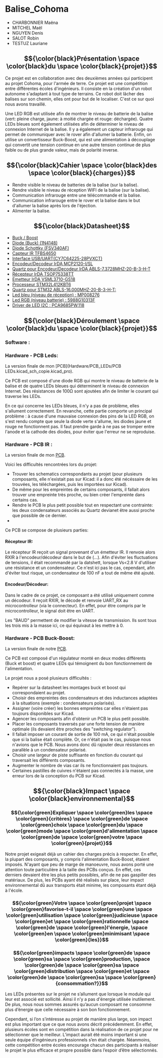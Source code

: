# Balise_Cohoma 

* CHARBONNIER Maëna
* MITCHEL Maël
* NGUYEN Denis
* SALOT Robin
* TESTUZ Lauriane

## $${\color{black}Présentation \space \color{black}du \space \color{black}{projet}}$$


   Ce projet est en collaboration avec des deuxièmes années qui participent au projet Cohoma, pour l'armée de terre. Ce projet
  est une compétition entre différentes écoles d'ingénieurs. Il consiste en la création d'un robot autonome s'adaptant à tout type de terrains. Ce robot doit lâcher des balises sur son chemin, elles ont pour but de le localiser. C'est ce sur quoi nous avons travaillé. 
   
   Une LED RGB est utilisée afin de montrer le niveau de batterie de la balise (vert: pleine charge, jaune: à moitié chargée et rouge: déchargée). Quatre LEDs bleues sont également utilisées afin de déterminer le niveau de connexion Internet de la balise. Il y a également un capteur infrarouge qui permet de communiquer avec le rover afin d'allumer la batterie. Enfin, on utilise un convertisseur Buck-Boost, qui est une alimentation à découplage qui convertit une tension continue en une autre tension continue de plus faible ou de plus grande valeur, mais de polarité inverse.
   
   
   
## $${\color{black}Cahier \space \color{black}des \space \color{black}{charges}}$$

* Rendre visible le niveau de batteries de la balise (sur la balise).
* Rendre visible le niveau de réception WIFI de la balise (sur la balise).
* Communication infrarouge entre une télécommande et la balise.
* Communication infrarouge entre le rover et la balise dans le but d'allumer la balise après lors de l'éjection.
* Alimenter la balise.

## $${\color{black}Datasheet}$$

* [Buck / Boost ](https://www.farnell.com/datasheets/1999134.pdf)
* [Diode (Buck) (1N4148)](https://4donline.ihs.com/images/VipMasterIC/IC/DIOD/DIOD-S-A0001754954/DIOD-S-A0001754954-1.pdf?hkey=6D3A4C79FDBF58556ACFDE234799DDF0)
* [Diode Schottky (FSV340AF)](https://www.mouser.fr/datasheet/2/308/FSV340AF_D-1810142.pdf)
* [Capteur IR TFBS4650](https://www.vishay.com/docs/84672/tfbs4650.pdf)
* [Interface USB/UART(CY7C64225-28PVXCT)](https://www.mouser.fr/datasheet/2/196/CYPR_S_A0003298042_1-3003715.pdf)
* [Encodeur/Decodeur IrDA MCP2120-I/SL ](https://docs.rs-online.com/4edb/0900766b814ada76.pdf)
* [Quartz pour Encodeur/Decodeur IrDA ABLS-7.3728MHZ-20-B-3-H-T ](https://www.mouser.fr/datasheet/2/3/abls-1664338.pdf)
* [Récepteur IrDA TSOP75338TT](https://www.mouser.fr/datasheet/2/427/tsop753-1767096.pdf)
* [Emetteur IrDA VSML3710-GS18](https://www.mouser.fr/datasheet/2/427/vsml3710-1766511.pdf)
* [Processeur STM32L412KBT6](https://www.mouser.fr/datasheet/2/389/stm32l412c8-1851177.pdf)
* [Quartz pour STM32 ABLS-16.000MHZ-20-B-3-H-T:](https://www.mouser.fr/datasheet/2/3/abls-1664338.pdf)
* [Led bleu (niveau de réception) : MP008276]( https://www.farnell.com/datasheets/3497873.pdf)
* [Led RGB (niveau batterie) : 5988G10313F ](https://www.mouser.fr/datasheet/2/109/C18481B-2944388.pdf)
* [Driver de LED I2C : PCA9685PW,118 ]( https://www.mouser.fr/datasheet/2/302/PCA9685-1127478.pdf)

## $${\color{black}Déroulement \space \color{black}du \space \color{black}{projet}}$$

### Software :

### Hardware - PCB Leds:

La version finale de mon [PCB](Hardware/PCB_LEDs/PCB LEDs.kicad_sch_copie.kicad_pro).


Ce PCB est composé d'une diode RGB qui montre le niveau de batterie de la balise et de quatre LEDs bleues qui déterminent le niveau de connexion Internet. Des résistances de 100Ω sont ajoutées afin de limiter le courant qui traverse les LEDs. 

En ce qui concerne les LEDs bleues, il n'y a pas de problème, elles s'allument correctement. En revanche, cette partie comporte un principal problème : à cause d'une mauvaise connexion des pins de la LED RGB, on s'est rendu compte que seule la diode verte s'allume, les diodes jaune et rouge ne fonctionnent pas. Il faut prendre garde à ne pas se tromper entre l'anode et la cathode des diodes, pour éviter que l'erreur ne se reproduise. 

### Hardware - PCB IR :

La version finale de mon [PCB](Hardware/PCB_IR/cohoma.kicad_pro).

Voici les difficultés rencontrées lors du projet:
* Trouver les schematics correspondants au projet (pour plusieurs composants, elle n'existait pas sur Kicad: il a donc été nécéssaire de les trouvées, les téléchargées, puis les importées sur Kicad).
* De même pour les empreintes de certains composants, il fallait alors trouver une empreinte très proche, ou bien créer l'empreinte dans certains cas.
* Rendre le PCB le plus petit possible tout en respectant une contrainte: les deux condensateurs associés au Quartz devianet être aussi proche que possible de ce dernier.
* 

Ce PCB se compose de plusieurs parties:

#### Récepteur IR:
Le récepteur IR reçoit un signal provenant d'un émetteur IR. Il renvoie alors RXIR à l'encodeur/décodeur dans le but de (...).
Afin d'éviter les fluctuations de tensions, il était recommandé par la datshett, lorsque Vs<2.8 V d'utiliser une résistance et un condensateur. Ce n'est ici pas le cas, cependant, afin d'éviter tout risque, un condensateur de 100 nF a tout de même été ajouté.

#### Encodeur/Décodeur:
Dans le cadre de ce projet, ce composant a été utilisé uniquement comme un décodeur. Il reçoit RXIR, le décode et renvoie UART_RX au microcontrolleur (via le connecteur).
En effet, pour être compris par le microcontrolleur, le signal doit être en UART.




Les "BAUD" permettent de modifier la vitesse de transmission. Ils sont tous les trois mis à la masse ici, ce qui équivaut à les mettre à 0.
### Hardware - PCB Buck-Boost:

La version finale de notre [PCB](Hardware/PCB_BuckBoost/pcb_v3/pcb_v3.kicad_pro).

Ce PCB est composé d'un régulateur monté en deux modes différents (Buck et boost) et quatre LEDs qui témoignent du bon fonctionnement de l'alimentation. 

Le projet nous a posé plusieurs difficultés : 
* Repérer sur la datasheet les montages buck et boost qui correspondaient au projet.
* Choisir des empreintes des condensateurs et des inductances adaptées à la situations (exemple : condensateurs polarisés).
* Assigner (voire créer) les bonnes empreintes car elles n'étaient pas toujours disponibles sur Kicad.  
* Agencer les composants afin d'obtenir un PCB le plus petit possible.
* Placer les composants traversés par une forte tension de manière optimale (ils devaient être proches des "switching regulator").
* Il fallait imposer un courant de sortie de 100 mA, ce qui n'était possible que si la balise était complète. Or, ce n'était pas le cas, puisque nous n'avions que le PCB. Nous avons donc dû rajouter deux résistances en parallèle à un condensateur polarisé.
* Choisir une largeur de piste suffisante en fonction du courant qui traversait les différents composants. 
* Augmenter le nombre de vias car ils ne fonctionnaient pas toujours.
* Certaines pastilles de cuivres n'étaient pas connectés à la masse, une erreur lors de la conception du PCB sur Kicad.

## $${\color{black}Impact \space \color{black}environnemental}$$

### $${\color{green}Expliquer \space \color{green}les \space \color{green}{critères} \space \color{green}de \space \color{green}choix \space \color{green}du \space \color{green}mode \space \color{green}d'alimentation \space \color{green}de \space \color{green}votre \space \color{green}{projet}}$$

Notre projet exigeait déjà un cahier des charges précis à respecter. En effet, la plupart des composants, y compris l'alimentation Buck-Boost, étaient imposés. N'ayant que peu de marge de manoeuvre, nous avons porté une attention toute particulière à la taille des PCBs conçus. En effet, ces derniers devaient être les plus petits possibles, afin de ne pas gaspiller des matériaux. De plus, les PCBs ayant été réalisés sur place, leur impact environnemental dû aux transports était minime, les composants étant déjà à l'école.

### $${\color{green}Votre \space \color{green}projet \space \color{green}favorise-t-il \space \color{green}une \space \color{green}utilisation \space \color{green}judicieuse \space \color{green}et \space \color{green}rationnelle \space \color{green}de \space \color{green}l'énergie, \space \color{green}en \space \color{green}minimisant \space \color{green}{les}}$$

### $${\color{green}impacts \space \color{green}de \space \color{green}sa \space \color{green}production, \space \color{green}de \space \color{green}sa \space \color{green}distribution \space \color{green}et \space \color{green}de \space \color{green}sa \space \color{green}{consommation?}}$$

Les LEDs présentes sur le projet ne s’allument que lorsque le module qui leur est associé est sollicité. Ainsi il n'y a pas d'énergie utilisée inutilement. De plus, nous nous sommes assurés qu’aucun composant ne consomme plus d’énergie que celle nécessaire à son bon fonctionnement.


Cependant, si l’on s’intéresse au projet de manière plus large, son impact est plus important que ce que nous avons décrit précédemment. En effet, plusieurs écoles sont en compétition dans la réalisation de ce projet pour ne sélectionner que le meilleur. L’impact aurait été moins important si une seule équipe d’ingénieurs professionnels s’en était chargée. Néanmoins, cette compétition entre écoles encourage chacun des participants à réaliser le projet le plus efficace et propre possible dans l’espoir d’être sélectionnés.

